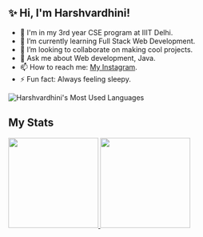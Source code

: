 ## ✨ Hi, I'm Harshvardhini!

<!--
**is a ✨ _special_ ✨ repository because its `README.md` (this file) appears on your GitHub profile.
![Harshvardhini's GitHub stats](https://github-readme-stats.vercel.app/api?username=pandillapelly22345&hide=stars&count_private=true&show_icons=true&theme=gotham)

Here are some ideas to get you started:-->
- 🏫 I'm in my 3rd year CSE program at IIIT Delhi.
- 🌱 I’m currently learning Full Stack Web Development.
- 👯 I’m looking to collaborate on making cool projects.
- 💬 Ask me about Web development, Java. 
- 📫 How to reach me: [My Instagram](https://www.instagram.com/haaaarshu_1039).
- ⚡ Fun fact: Always feeling sleepy.

![Harshvardhini's Most Used Languages](https://github-readme-stats.vercel.app/api/top-langs/?username=pandillapelly22345&theme=gotham&layout=compact)

## My Stats
<p>
<a href="https://github.com/pandillapelly22345">
  <img height="180em" src="https://github-readme-stats.vercel.app/api?username=pandillapelly22345&show_icons=true&theme=radical" />
  <img height="180em" src="https://github-readme-stats-eight-theta.vercel.app/api/top-langs/?username=pandillapelly22345&theme=radical&layout=compact&exclude_lang=java+r" />
</a>
</p>
